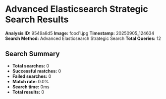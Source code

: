 # Advanced Elasticsearch Strategic Search Results

**Analysis ID:** 9549a8d5
**Image:** food1.jpg
**Timestamp:** 20250905_124634
**Search Method:** Advanced Elasticsearch Strategic Search
**Total Queries:** 12

## Search Summary

- **Total searches:** 0
- **Successful matches:** 0
- **Failed searches:** 0
- **Match rate:** 0.0%
- **Search time:** 0ms
- **Total results:** 0

